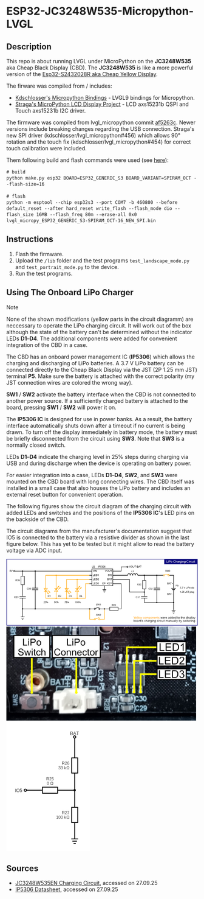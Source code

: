 # ESP32-JC3248W535-Micropython-LVGL

## Description
This repo is about running LVGL under MicroPython on the **JC3248W535** aka Cheap Black Display (CBD).
The **JC3248W535** is like a more powerful version of the [Esp32-S2432028R aka Cheap Yellow Display](https://github.com/de-dh/ESP32-Cheap-Yellow-Display-Micropython-LVGL/tree/main).

The firware was compiled from / includes:
- [Kdschlosser's Micropython Bindings](https://github.com/lvgl-micropython/lvgl_micropython) - LVGL9 bindings for Micropython.
- [Straga's MicroPython LCD Display Project](https://github.com/straga/micropython_lcd/) - LCD axs15231b QSPI and Touch axs15231b I2C driver.


The firmware was compiled from lvgl_micropython commit [af5263c](https://github.com/lvgl-micropython/lvgl_micropython/commit/af5263c7c0618ebd791e1fe2904fde9bb6234e7c). 
Newer versions include breaking changes regarding the USB connection.
Straga's new SPI driver (kdschlosser/lvgl_micropython#456) which allows 90° rotation and the touch fix (kdschlosser/lvgl_micropython#454) for correct touch calibration were included.

Them following build and flash commands were used (see [here](https://github.com/straga/micropython_lcd/tree/master/device/JC3248W535)):

```shell
# build
python make.py esp32 BOARD=ESP32_GENERIC_S3 BOARD_VARIANT=SPIRAM_OCT --flash-size=16

# flash
python -m esptool --chip esp32s3 --port COM7 -b 460800 --before default_reset --after hard_reset write_flash --flash_mode dio --flash_size 16MB --flash_freq 80m --erase-all 0x0 lvgl_micropy_ESP32_GENERIC_S3-SPIRAM_OCT-16_NEW_SPI.bin
```

## Instructions

1. Flash the firmware.
2. Upload the `/lib` folder and the test programs `test_landscape_mode.py` and `test_portrait_mode.py` to the device.
3. Run the test programs.


## Using The Onboard LiPo Charger

> [!NOTE]
> None of the shown modifications (yellow parts in the circuit diagramm) are neccessary to operate the LiPo charging circuit. 
> It will work out of the box although the state of the battery can't be determined without the indicator LEDs **D1**–**D4**.
> The additional components were added for convenient integration of the CBD in a case.

The CBD has an onboard power management IC (**IP5306**) which allows the charging and discharging of LiPo batteries.
A 3.7 V LiPo battery can be connected directly to the Cheap Black Display via the JST (2P 1.25 mm JST) terminal **P5**.
Make sure the battery is attached with the correct polarity (my JST connection wires are colored the wrong way).

**SW1** / **SW2** activate the battery interface when the CBD is not connected to another power source.
If a sufficiently charged battery is attached to the board, pressing **SW1** / **SW2** will power it on.

The **IP5306 IC** is designed for use in power banks. As a result, the battery interface automatically shuts down after a timeout if no current is being drawn.
To turn off the display immediately in battery mode, the battery must be briefly disconnected from the circuit using **SW3**.
Note that **SW3** is a normally closed switch.

LEDs **D1**–**D4** indicate the charging level in 25% steps during charging via USB and during discharge when the device is operating on battery power.

For easier integration into a case, LEDs **D1**–**D4**, **SW2**, and **SW3** were mounted on the CBD board with long connecting wires.
The CBD itself was installed in a small case that also houses the LiPo battery and includes an external reset button for convenient operation.

The following figures show the circuit diagram of the charging circuit with added LEDs and switches and the positions of the **IP5306 IC**'s LED pins on the backside of the CBD.

The circuit diagrams from the manufacturer's documentation suggest that IO5 is connected to the battery via a resistive divider as shown in the last figure below.
This has yet to be tested but it might allow to read the battery voltage via ADC input.

<img src="doc/LiPoCircuit.png" />

<img src="doc/LiPoConnections.jpg" width="500" height="auto" />

<img src="doc/LiPoIOConnection.png" />

## Sources

- [JC3248W535EN Charging Circuit](https://github.com/NorthernMan54/JC3248W535EN/blob/main/JC3248W535EN/5-IO%20pin%20distribution/JC3248W535-2.png), accessed on 27.09.25
- [IP5306 Datasheet](https://www.kynix.com/editor_u/pdf/20220117/IP5306.pdf), accessed on 27.09.25
